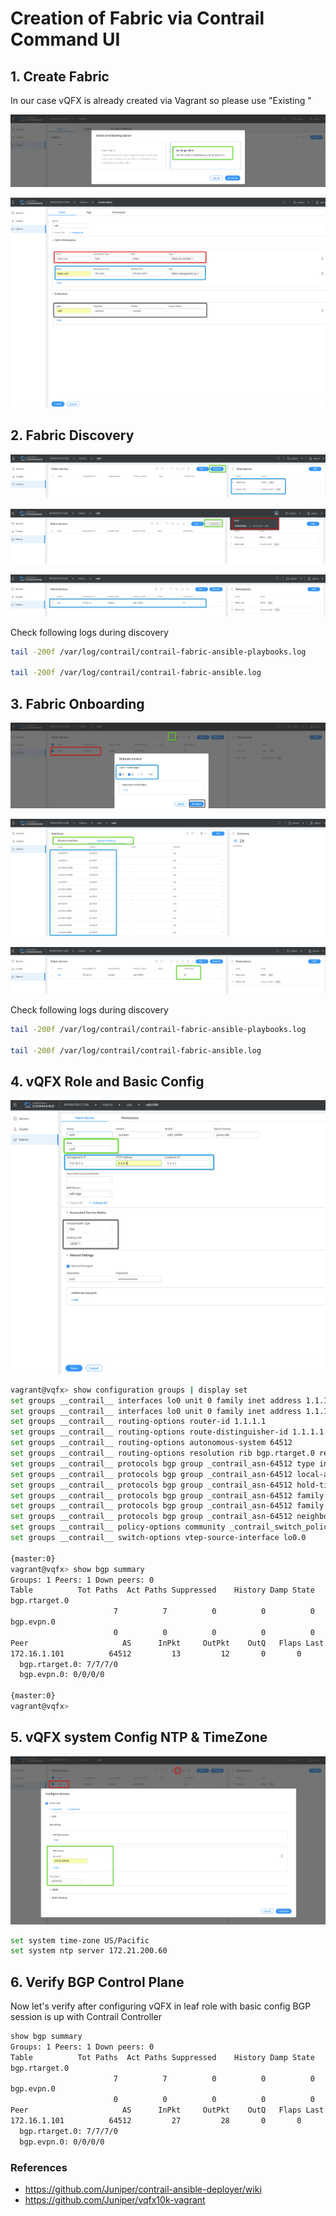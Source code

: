 # Creation of Fabric via Contrail Command UI


## 1. Create Fabric

In our case vQFX is already created via Vagrant so please use "Existing "

![Fabric Creation](/cfm-1vqfx-5srv/docs/images/Fabric-Creation-01.png)

![Fabric Creation](/cfm-1vqfx-5srv/docs/images/Fabric-Creation-02.png)


## 2. Fabric Discovery

![Fabric Creation](/cfm-1vqfx-5srv/docs/images/Fabric-Discovery-Start-01.png)

![Fabric Creation](/cfm-1vqfx-5srv/docs/images/Fabric-Discovery-Start-02.png)

![Fabric Creation](/cfm-1vqfx-5srv/docs/images/Fabric-Discovery-Complete.png)

Check following logs during discovery

```bash
tail -200f /var/log/contrail/contrail-fabric-ansible-playbooks.log

tail -200f /var/log/contrail/contrail-fabric-ansible.log
 ```

## 3. Fabric Onboarding

![Fabric Creation](/cfm-1vqfx-5srv/docs/images/Fabric-Onboarding-Start.png)

![Fabric Creation](/cfm-1vqfx-5srv/docs/images/Fabric-Onboarding-Complete-01.png)

![Fabric Creation](/cfm-1vqfx-5srv/docs/images/Fabric-Onboarding-Complete-02.png)



Check following logs during discovery

```bash
tail -200f /var/log/contrail/contrail-fabric-ansible-playbooks.log

tail -200f /var/log/contrail/contrail-fabric-ansible.log
 ```


## 4. vQFX Role and Basic Config

![Fabric Creation](/cfm-1vqfx-5srv/docs/images/Fabric-vQFX-Role-Config.png)

```bash
vagrant@vqfx> show configuration groups | display set
set groups __contrail__ interfaces lo0 unit 0 family inet address 1.1.1.1/32 primary
set groups __contrail__ interfaces lo0 unit 0 family inet address 1.1.1.1/32 preferred
set groups __contrail__ routing-options router-id 1.1.1.1
set groups __contrail__ routing-options route-distinguisher-id 1.1.1.1
set groups __contrail__ routing-options autonomous-system 64512
set groups __contrail__ routing-options resolution rib bgp.rtarget.0 resolution-ribs inet.0
set groups __contrail__ protocols bgp group _contrail_asn-64512 type internal
set groups __contrail__ protocols bgp group _contrail_asn-64512 local-address 1.1.1.1
set groups __contrail__ protocols bgp group _contrail_asn-64512 hold-time 90
set groups __contrail__ protocols bgp group _contrail_asn-64512 family evpn signaling
set groups __contrail__ protocols bgp group _contrail_asn-64512 family route-target
set groups __contrail__ protocols bgp group _contrail_asn-64512 neighbor 172.16.1.101 peer-as 64512
set groups __contrail__ policy-options community _contrail_switch_policy_ members target:64512:1
set groups __contrail__ switch-options vtep-source-interface lo0.0

{master:0}
vagrant@vqfx> show bgp summary
Groups: 1 Peers: 1 Down peers: 0
Table          Tot Paths  Act Paths Suppressed    History Damp State    Pending
bgp.rtarget.0
                       7          7          0          0          0          0
bgp.evpn.0
                       0          0          0          0          0          0
Peer                     AS      InPkt     OutPkt    OutQ   Flaps Last Up/Dwn State|#Active/Received/Accepted/Damped...
172.16.1.101          64512         13         12       0       0        4:31 Establ
  bgp.rtarget.0: 7/7/7/0
  bgp.evpn.0: 0/0/0/0

{master:0}
vagrant@vqfx>
 ```


## 5. vQFX system Config NTP & TimeZone

![Fabric Creation](/cfm-1vqfx-5srv/docs/images/Fabric-vQFX-Basic-Config.png)

```bash
set system time-zone US/Pacific
set system ntp server 172.21.200.60
 ```

## 6. Verify BGP Control Plane

Now let's verify after configuring vQFX in leaf role with basic config BGP session is up with Contrail Controller

```bash
show bgp summary
Groups: 1 Peers: 1 Down peers: 0
Table          Tot Paths  Act Paths Suppressed    History Damp State    Pending
bgp.rtarget.0
                       7          7          0          0          0          0
bgp.evpn.0
                       0          0          0          0          0          0
Peer                     AS      InPkt     OutPkt    OutQ   Flaps Last Up/Dwn State|#Active/Received/Accepted/Damped...
172.16.1.101          64512         27         28       0       0       11:35 Establ
  bgp.rtarget.0: 7/7/7/0
  bgp.evpn.0: 0/0/0/0

 ```

### References

* <https://github.com/Juniper/contrail-ansible-deployer/wiki>
* <https://github.com/Juniper/vqfx10k-vagrant>